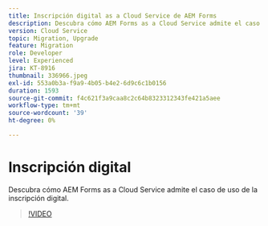 ```yaml
---
title: Inscripción digital as a Cloud Service de AEM Forms
description: Descubra cómo AEM Forms as a Cloud Service admite el caso de uso de la inscripción digital.
version: Cloud Service
topic: Migration, Upgrade
feature: Migration
role: Developer
level: Experienced
jira: KT-8916
thumbnail: 336966.jpeg
exl-id: 553a0b3a-f9a9-4b05-b4e2-6d9c6c1b0156
duration: 1593
source-git-commit: f4c621f3a9caa8c2c64b8323312343fe421a5aee
workflow-type: tm+mt
source-wordcount: '39'
ht-degree: 0%

---
```


# Inscripción digital

Descubra cómo AEM Forms as a Cloud Service admite el caso de uso de la inscripción digital.

>[!VIDEO](https://video.tv.adobe.com/v/336966?quality=12&learn=on)
